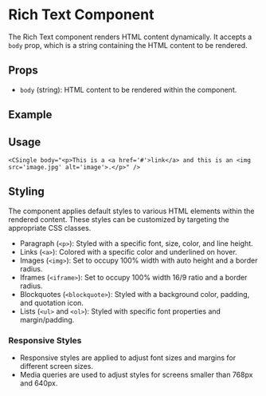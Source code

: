 
# Rich Text Component

The Rich Text component renders HTML content dynamically. It accepts a `body` prop, which is a string containing the HTML content to be rendered.

## Props

- `body` (string): HTML content to be rendered within the component.

## Example

<CSingle :body="text" />

## Usage

```vue
<CSingle body="<p>This is a <a href='#'>link</a> and this is an <img src='image.jpg' alt='image'>.</p>" />
```

## Styling

The component applies default styles to various HTML elements within the rendered content. These styles can be customized by targeting the appropriate CSS classes.

- Paragraph (`<p>`): Styled with a specific font, size, color, and line height.
- Links (`<a>`): Colored with a specific color and underlined on hover.
- Images (`<img>`): Set to occupy 100% width with auto height and a border radius.
- Iframes (`<iframe>`): Set to occupy 100% width 16/9 ratio and a border radius.
- Blockquotes (`<blockquote>`): Styled with a background color, padding, and quotation icon.
- Lists (`<ul>` and `<ol>`): Styled with specific font properties and margin/padding.

### Responsive Styles

- Responsive styles are applied to adjust font sizes and margins for different screen sizes.
- Media queries are used to adjust styles for screens smaller than 768px and 640px.

<script setup>
import CSingle from "../../../src/components/Single/CSingle.vue";

const text = `<p>Oʻzbekistonlik Humoyun Bekmurodov dunyoning 576 nafar kuchli shaxmatchilar orasida 3-oʻrinni egalladi. Bu haqda Yoshlar ishlari agentligi direktori Alisher Saʼdullayev maʼlum qildi.<br />Kuni kecha Chess.com da dunyo miqyosida 576 nafar kuchli shaxmatchi oʻrtasida &ldquo;Titled Tuesday&rdquo; onlayn turniri boʻlib oʻtdi. Unda ishtirok etgan Bekmurodov 3-oʻrinni qoʻlga kiritdi.</p><p>Maʼlumot uchun, Humoyun 6 yoshidayoq shaxmat boʻyicha avvaliga mamlakat, soʻngra Osiyo chempionligini qoʻlga kiritgan.<br />2020 yilda Humoyun shaxmat boʻyicha havaskorlar oʻrtasida Oʻzbekiston chempionatida gʻolib chiqdi va &ldquo;Spark&rdquo; avtomashinasi bilan taqdirlandi.<br />U oʻtgan yil fevralida Xalqaro shaxmat federatsiyasi (FIDE) sport ustasi unvoniga sazovor boʻlgan.</p><p>Shuningdek, u Gretsiyadagi shaxmat boʻyicha yoshlar oʻrtasidagi jahon chempionatida &quot;Open12&quot; guruhida ham rapid, ham blits boʻyicha kumush medal sohibiga aylangan.<br />Bu yil rapid va blits boʻyicha Olmaotada (Qozogʻiston) boʻlib oʻtgan jahon chempionatida Bekmurodov hammani hayratga soldi. U Uels vakili Elijah Everettga qarshi oʻyinda chiroyli gʻalabasi bilan yakun yasashga muvaffaq boʻldi.</p><p></p><blockquote><p>Maʼlumot uchun, Humoyun 6 yoshidayoq shaxmat boʻyicha avvaliga mamlakat, soʻngra Osiyo chempionligini qoʻlga kiritgan.<br />2020 yilda Humoyun shaxmat boʻyicha havaskorlar oʻrtasida Oʻzbekiston chempionatida gʻolib chiqdi va &ldquo;Spark&rdquo; avtomashinasi bilan taqdirlandi.<br />U oʻtgan yil fevralida Xalqaro shaxmat federatsiyasi (FIDE) sport ustasi unvoniga sazovor boʻlgan.</p></blockquote><p></p><ul><li>Maʼlumot uchun, Humoyun 6 yoshidayoq shaxmat boʻyicha avvaliga mamlakat, soʻngra Osiyo chempionligini qoʻlga kiritgan.</li><li>2020 yilda Humoyun shaxmat boʻyicha havaskorlar oʻrtasida Oʻzbekiston chempionatida gʻolib chiqdi va &ldquo;Spark&rdquo; avtomashinasi bilan taqdirlandi.</li><li>U oʻtgan yil fevralida Xalqaro shaxmat federatsiyasi (FIDE) sport ustasi unvoniga sazovor boʻlgan.</li><li>Shuningdek, u Gretsiyadagi shaxmat boʻyicha yoshlar oʻrtasidagi jahon chempionatida &quot;Open12&quot; guruhida ham rapid, ham blits boʻyicha kumush medal sohibiga aylangan.</li><li>Bu yil rapid va blits boʻyicha Olmaotada (Qozogʻiston) boʻlib oʻtgan jahon chempionatida Bekmurodov hammani hayratga soldi. U Uels vakili Elijah Everettga qarshi oʻyinda chiroyli gʻalabasi bilan yakun yasashga muvaffaq boʻldi.</li></ul><p><img alt=\\"El Classico\\" src="\https://i.ytimg.com/vi/Yb073Sce-XM/maxresdefault.jpg" /></p><ol><li>Oʻzbekistonlik Humoyun Bekmurodov dunyoning 576 nafar kuchli shaxmatchilar orasida 3-oʻrinni egalladi. Bu haqda Yoshlar ishlari agentligi direktori Alisher Saʼdullayev maʼlum qildi.</li><li>Kuni kecha Chess.com da dunyo miqyosida 576 nafar kuchli shaxmatchi oʻrtasida &ldquo;Titled Tuesday&rdquo; onlayn turniri boʻlib oʻtdi. Unda ishtirok etgan Bekmurodov 3-oʻrinni qoʻlga kiritdi.</li></ol><iframe width="560" height="315" src="https://www.youtube.com/embed/ISAB9W9NsYA?si=YG1v7upVZ3hliFak" title="YouTube video player" frameborder="0" allow="accelerometer; autoplay; clipboard-write; encrypted-media; gyroscope; picture-in-picture; web-share" referrerpolicy="strict-origin-when-cross-origin" allowfullscreen></iframe>`
</script>

